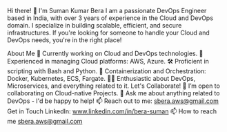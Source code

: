 Hi there! 👋 I'm Suman Kumar Bera
I am a passionate DevOps Engineer based in India, with over 3 years of experience in the Cloud and DevOps domain. I specialize in building scalable, efficient, and secure infrastructures. If you're looking for someone to handle your Cloud and DevOps needs, you're in the right place!

About Me
💼 Currently working on Cloud and DevOps technologies.
🚀 Experienced in managing Cloud platforms: AWS, Azure.
🛠️ Proficient in scripting with Bash and Python.
🐳 Containerization and Orchestration: Docker, Kubernetes, ECS, Fargate.
👨‍💻 Enthusiastic about DevOps, Microservices, and everything related to it.
Let's Collaborate!
👯 I’m open to collaborating on Cloud-native Projects.
💬 Ask me about anything related to DevOps - I'd be happy to help!
📫 Reach out to me: sbera.aws@gmail.com
Get in Touch
LinkedIn: www.linkedin.com/in/bera-suman
📫 How to reach me sbera.aws@gmail.com

<!--
**suman-electron/suman-electron** is a ✨ _special_ ✨ repository because its `README.md` (this file) appears on your GitHub profile.

Here are some ideas to get you started:

- 🔭 I’m currently working on ...
- 🌱 I’m currently learning ...
- 👯 I’m looking to collaborate on ...
- 🤔 I’m looking for help with ...
- 💬 Ask me about ...
- 📫 How to reach me: ...
- 😄 Pronouns: ...
- ⚡ Fun fact: ...
-->
